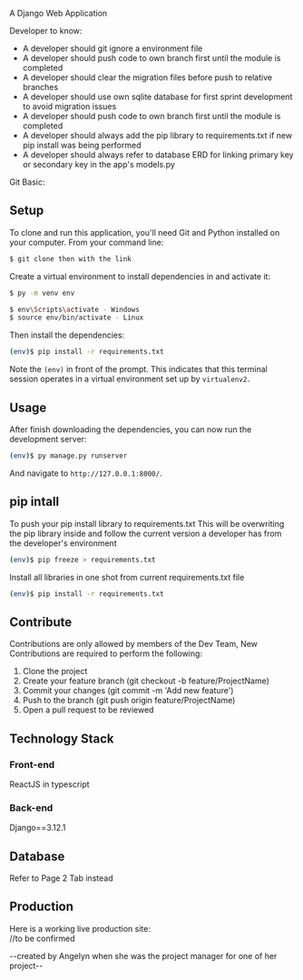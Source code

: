 A Django Web Application

Developer to know:
- A developer should git ignore a environment file
- A developer should push code to own branch first until the module is completed
- A developer should clear the migration files before push to relative branches
- A developer should use own sqlite database for first sprint development to avoid migration issues
- A developer should push code to own branch first until the module is completed
- A developer should always add the pip library to requirements.txt if new pip install was being performed
- A developer should always refer to database ERD for linking primary key or secondary key in the app's models.py

Git Basic:
## Setup
To clone and run this application, you'll need Git and Python installed on your computer. From your command line:

```bash
$ git clone then with the link
```
Create a virtual environment to install dependencies in and activate it:

```bash 
$ py -m venv env

$ env\Scripts\activate - Windows
$ source env/bin/activate - Linux
```
Then install the dependencies:

```bash
(env)$ pip install -r requirements.txt
```
Note the `(env)` in front of the prompt. This indicates that this terminal session operates in a virtual environment set up by `virtualenv2.`

## Usage 
After finish downloading the dependencies, you can now run the development server:

```bash 
(env)$ py manage.py runserver
```
And navigate to `http://127.0.0.1:8000/`.

## pip intall
To push your pip install library to requirements.txt
This will be overwriting the pip library inside and follow the current version a developer has from the developer's environment
```bash 
(env)$ pip freeze > requirements.txt
```

Install all libraries in one shot from current requirements.txt file
```bash 
(env)$ pip install -r requirements.txt
```

## Contribute
Contributions are only allowed by members of the Dev Team, New Contributions are required to perform the following:
1. Clone the project
2. Create your feature branch (git checkout -b feature/ProjectName)
3. Commit your changes (git commit -m 'Add new feature')
4. Push to the branch (git push origin feature/ProjectName)
5. Open a pull request to be reviewed

## Technology Stack
### Front-end
ReactJS in typescript

### Back-end
Django==3.12.1

## Database
Refer to Page 2 Tab instead
<!-- no database is designed yet -->

## Production
Here is a working live production site:\
//to be confirmed

--created by Angelyn when she was the project manager for one of her project--
